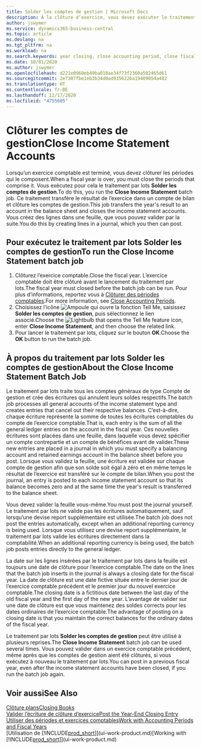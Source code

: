 ```yaml
---
title: Solder les comptes de gestion | Microsoft Docs
description: À la clôture d’exercice, vous devez exécuter le traitement par lots Clôture comptes de gestion afin de clôturer les périodes comptables de l’exercice fiscal.
author: jswymer
ms.service: dynamics365-business-central
ms.topic: article
ms.devlang: na
ms.tgt_pltfrm: na
ms.workload: na
ms.search.keywords: year closing, close accounting period, close fiscal year, bank account detailed trial balance
ms.date: 10/01/2020
ms.author: jswymer
ms.openlocfilehash: d221e0960eb49ba018ae34f73f2360a502465d61
ms.sourcegitcommit: 2e7307fbe1eb3b34d0ad9356226a19409054a402
ms.translationtype: HT
ms.contentlocale: fr-BE
ms.lasthandoff: 12/17/2020
ms.locfileid: "4755605"
---
```

# <a name="close-income-statement-accounts"></a><span data-ttu-id="71395-103">Clôturer les comptes de gestion</span><span class="sxs-lookup"><span data-stu-id="71395-103">Close Income Statement Accounts</span></span>
<span data-ttu-id="71395-104">Lorsqu’un exercice comptable est terminé, vous devez clôturer les périodes qui le composent.</span><span class="sxs-lookup"><span data-stu-id="71395-104">When a fiscal year is over, you must close the periods that comprise it.</span></span> <span data-ttu-id="71395-105">Vous exécutez pour cela le traitement par lots **Solder les comptes de gestion**.</span><span class="sxs-lookup"><span data-stu-id="71395-105">To do this, you run the **Close Income Statement** batch job.</span></span> <span data-ttu-id="71395-106">Ce traitement transfère le résultat de l’exercice dans un compte de bilan et clôture les comptes de gestion.</span><span class="sxs-lookup"><span data-stu-id="71395-106">This job transfers the year's result to an account in the balance sheet and closes the income statement accounts.</span></span> <span data-ttu-id="71395-107">Vous créez des lignes dans une feuille, que vous pouvez valider par la suite.</span><span class="sxs-lookup"><span data-stu-id="71395-107">You do this by creating lines in a journal, which you then can post.</span></span>

## <a name="to-run-the-close-income-statement-batch-job"></a><span data-ttu-id="71395-108">Pour exécutez le traitement par lots Solder les comptes de gestion</span><span class="sxs-lookup"><span data-stu-id="71395-108">To run the Close Income Statement batch job</span></span>
1. <span data-ttu-id="71395-109">Clôturez l’exercice comptable.</span><span class="sxs-lookup"><span data-stu-id="71395-109">Close the fiscal year.</span></span> <span data-ttu-id="71395-110">L’exercice comptable doit être clôturé avant le lancement du traitement par lots.</span><span class="sxs-lookup"><span data-stu-id="71395-110">The fiscal year must closed before the batch job can be run.</span></span> <span data-ttu-id="71395-111">Pour plus d’informations, reportez vous à [Clôturer des périodes comptables](year-close-account-periods.md).</span><span class="sxs-lookup"><span data-stu-id="71395-111">For more information, see [Close Accounting Periods](year-close-account-periods.md).</span></span>
2. <span data-ttu-id="71395-112">Choisissez l’icône ![Ampoule qui ouvre la fonction Tell Me](media/ui-search/search_small.png "Dites-moi ce que vous voulez faire"), saisissez **Solder les comptes de gestion**, puis sélectionnez le lien associé.</span><span class="sxs-lookup"><span data-stu-id="71395-112">Choose the ![Lightbulb that opens the Tell Me feature](media/ui-search/search_small.png "Tell me what you want to do") icon, enter **Close Income Statement**, and then choose the related link.</span></span>
3. <span data-ttu-id="71395-113">Pour lancer le traitement par lots, cliquez sur le bouton **OK**.</span><span class="sxs-lookup"><span data-stu-id="71395-113">Choose the **OK** button to run the batch job.</span></span>

## <a name="about-the-close-income-statement-batch-job"></a><span data-ttu-id="71395-114">À propos du traitement par lots Solder les comptes de gestion</span><span class="sxs-lookup"><span data-stu-id="71395-114">About the Close Income Statement Batch Job</span></span>
<span data-ttu-id="71395-115">Le traitement par lots traite tous les comptes généraux de type Compte de gestion et crée des écritures qui annulent leurs soldes respectifs.</span><span class="sxs-lookup"><span data-stu-id="71395-115">The batch job processes all general accounts of the income statement type and creates entries that cancel out their respective balances.</span></span> <span data-ttu-id="71395-116">C’est-à-dire, chaque écriture représente la somme de toutes les écritures comptables du compte de l’exercice comptable.</span><span class="sxs-lookup"><span data-stu-id="71395-116">That is, each entry is the sum of all the general ledger entries on the account in the fiscal year.</span></span> <span data-ttu-id="71395-117">Ces nouvelles écritures sont placées dans une feuille, dans laquelle vous devez spécifier un compte contrepartie et un compte de bénéfices avant de valider.</span><span class="sxs-lookup"><span data-stu-id="71395-117">These new entries are placed in a journal in which you must specify a balancing account and retained earnings account in the balance sheet before you post.</span></span> <span data-ttu-id="71395-118">Lorsque vous validez la feuille, une écriture est validée sur chaque compte de gestion afin que son solde soit égal à zéro et en même temps le résultat de l’exercice est transféré sur le compte de bilan.</span><span class="sxs-lookup"><span data-stu-id="71395-118">When you post the journal, an entry is posted to each income statement account so that its balance becomes zero and at the same time the year's result is transferred to the balance sheet.</span></span>

<span data-ttu-id="71395-119">Vous devez valider la feuille vous-même.</span><span class="sxs-lookup"><span data-stu-id="71395-119">You must post the journal yourself.</span></span> <span data-ttu-id="71395-120">Le traitement par lots ne valide pas les écritures automatiquement, sauf lorsqu’une devise report supplémentaire est utilisée.</span><span class="sxs-lookup"><span data-stu-id="71395-120">The batch job does not post the entries automatically, except when an additional reporting currency is being used.</span></span> <span data-ttu-id="71395-121">Lorsque vous utilisez une devise report supplémentaire, le traitement par lots valide les écritures directement dans la comptabilité.</span><span class="sxs-lookup"><span data-stu-id="71395-121">When an additional reporting currency is being used, the batch job posts entries directly to the general ledger.</span></span>

<span data-ttu-id="71395-122">La date sur les lignes insérées par le traitement par lots dans la feuille est toujours une date de clôture pour l’exercice comptable.</span><span class="sxs-lookup"><span data-stu-id="71395-122">The date on the lines that the batch job inserts in the journal is always a closing date for the fiscal year.</span></span> <span data-ttu-id="71395-123">La date de clôture est une date fictive située entre le dernier jour de l’exercice comptable précédent et le premier jour du nouvel exercice comptable.</span><span class="sxs-lookup"><span data-stu-id="71395-123">The closing date is a fictitious date between the last day of the old fiscal year and the first day of the new year.</span></span> <span data-ttu-id="71395-124">L’avantage de valider sur une date de clôture est que vous maintenez des soldes corrects pour les dates ordinaires de l’exercice comptable.</span><span class="sxs-lookup"><span data-stu-id="71395-124">The advantage of posting on a closing date is that you maintain the correct balances for the ordinary dates of the fiscal year.</span></span>

<span data-ttu-id="71395-125">Le traitement par lots **Solder les comptes de gestion** peut être utilisé à plusieurs reprises.</span><span class="sxs-lookup"><span data-stu-id="71395-125">The **Close Income Statement** batch job can be used several times.</span></span> <span data-ttu-id="71395-126">Vous pouvez valider dans un exercice comptable précédent, même après que les comptes de gestion aient été clôturés, si vous exécutez à nouveau le traitement par lots.</span><span class="sxs-lookup"><span data-stu-id="71395-126">You can post in a previous fiscal year, even after the income statement accounts have been closed, if you run the batch job again.</span></span>

## <a name="see-also"></a><span data-ttu-id="71395-127">Voir aussi</span><span class="sxs-lookup"><span data-stu-id="71395-127">See Also</span></span>

[<span data-ttu-id="71395-128">Clôture plans</span><span class="sxs-lookup"><span data-stu-id="71395-128">Closing Books</span></span>](year-close-books.md)  
[<span data-ttu-id="71395-129">Valider l’écriture de clôture d’exercice</span><span class="sxs-lookup"><span data-stu-id="71395-129">Post the Year-End Closing Entry</span></span>](year-how-post-year-end-close-entry.md)  
[<span data-ttu-id="71395-130">Utiliser des périodes et exercices comptables</span><span class="sxs-lookup"><span data-stu-id="71395-130">Work with Accounting Periods and Fiscal Years</span></span>](finance-accounting-periods-and-fiscal-years.md)  
<span data-ttu-id="71395-131">[Utilisation de [!INCLUDE[prod_short](includes/prod_short.md)]](ui-work-product.md)</span><span class="sxs-lookup"><span data-stu-id="71395-131">[Working with [!INCLUDE[prod_short](includes/prod_short.md)]](ui-work-product.md)</span></span>
